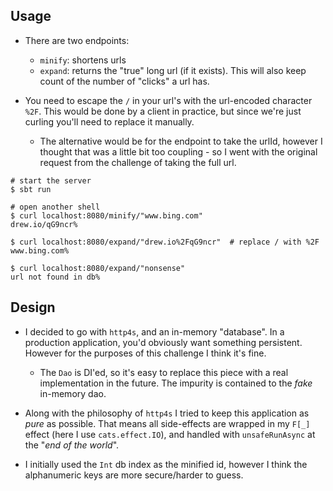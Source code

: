 Usage
------
* There are two endpoints:
  - `minify`: shortens urls
  - `expand`: returns the "true" long url (if it exists). This will also keep
    count of the number of "clicks" a url has.

* You need to escape the `/` in your url's with the url-encoded character `%2F`.
  This would be done by a client in practice, but since we're just curling
  you'll need to replace it manually.
  - The alternative would be for the endpoint to take the urlId, however I
    thought that was a little bit too coupling - so I went with the original
    request from the challenge of taking the full url.

```shell
# start the server
$ sbt run

# open another shell
$ curl localhost:8080/minify/"www.bing.com"
drew.io/qG9ncr%

$ curl localhost:8080/expand/"drew.io%2FqG9ncr"  # replace / with %2F
www.bing.com%

$ curl localhost:8080/expand/"nonsense"
url not found in db%
```

Design
----------
* I decided to go with `http4s`, and an in-memory "database". In a production
  application, you'd obviously want something persistent. However for the
  purposes of this challenge I think it's fine. 
    - The `Dao` is DI'ed, so it's easy to replace this piece with a real
      implementation in the future. The impurity is contained to the *fake*
      in-memory dao.

* Along with the philosophy of `http4s` I tried to keep this application as
  *pure* as possible. That means all side-effects are wrapped in my `F[_]`
  effect (here I use `cats.effect.IO`), and handled with `unsafeRunAsync` at the
  "*end of the world*".

* I initially used the `Int` db index as the minified id, however I think the
  alphanumeric keys are more secure/harder to guess.
